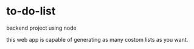 # to-do-list
backend project using node

this web app is capable of generating as many costom lists as you want.
